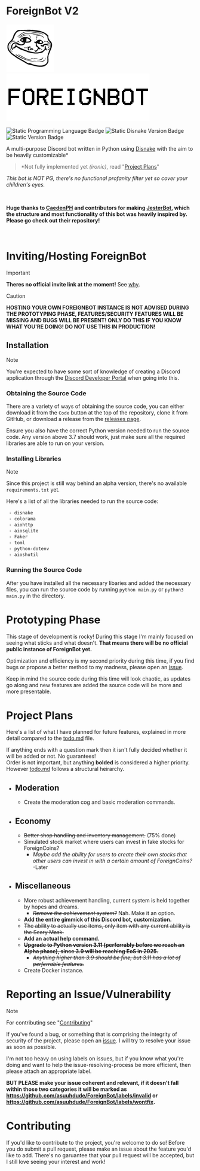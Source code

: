 # ForeignBot V2

<p float="left">
    <img src="./resources/icon.png">
    <img src="./resources/text.png">
</p>

![Static Programming Language Badge](https://img.shields.io/badge/lang-Python%203.11.9-blue)
![Static Disnake Version Badge](https://img.shields.io/badge/disnake-v2.9.2-blue)
![Static Version Badge](https://img.shields.io/badge/latest-v2.0.0v2--prototype-yellow)


A multi-purpose Discord bot written in Python using [Disnake](https://github.com/DisnakeDev/disnake) with the aim to be heavily customizable*
>*Not fully implemented yet *(ironic)*, read "[Project Plans](#project-plans)"

*This bot is NOT PG, there's no functional profanity filter yet so cover your children's eyes.*

<br />

**Huge thanks to [CaedenPH](https://github.com/CaedenPH) and contributors for making [JesterBot](https://github.com/CaedenPH/JesterBot), which the structure and most functionality of this bot was heavily inspired by. Please go check out their repository!**

<br />

# Inviting/Hosting ForeignBot

>[!IMPORTANT]
>**Theres no official invite link at the moment!** See [why](#prototyping-phase).

>[!CAUTION]
>**HOSTING YOUR OWN FOREIGNBOT INSTANCE IS NOT ADVISED DURING THE PROTOTYPING PHASE, FEATURES/SECURITY FEATURES WILL BE MISSING AND BUGS WILL BE PRESENT! ONLY DO THIS IF YOU KNOW WHAT YOU'RE DOING! DO NOT USE THIS IN PRODUCTION!**

## Installation
> [!NOTE]
> You're expected to have some sort of knowledge of creating a Discord application through the [Discord Developer Portal](https://discord.com/developers/applications) when going into this.

### Obtaining the Source Code
There are a variety of ways of obtaining the source code, you can either download it from the `Code` button at the top of the repository, clone it from GitHub, or download a release from the [releases page](https://github.com/asuuhdude/ForeignBot/releases).

Ensure you also have the correct Python version needed to run the source code. Any version above 3.7 should work, just make sure all the required libraries are able to run on your version.

### Installing Libraries

> [!NOTE]
> Since this project is still way behind an alpha version, there's no available `requirements.txt` yet.

Here's a list of all the libraries needed to run the source code:
```
 - disnake
 - colorama
 - aiohttp
 - aiosqlite
 - Faker
 - toml
 - python-dotenv
 - aioshutil
```

### Running the Source Code

After you have installed all the necessary libaries and added the necessary files, you can run the source code by running `python main.py` or `python3 main.py` in the directory.

# Prototyping Phase
This stage of development is rocky! During this stage I'm mainly focused on seeing what sticks and what doesn't. **That means there will be no official public instance of ForeignBot yet.**
<br />

Optimization and efficiency is my second priority during this time, if you find bugs or propose a better method to my madness, please open an [issue](#reporting-an-issuevulnerability).

Keep in mind the source code during this time will look chaotic, as updates go along and new features are added the source code will be more and more presentable.

# Project Plans
Here's a list of what I have planned for future features, explained in more detail compared to the [todo.md](./todo.md) file.
<br />

If anything ends with a question mark then it isn't fully decided whether it will be added or not. No guarantees!
<br />
Order is not important, but anything **bolded** is considered a higher priority. However [todo.md](./todo.md) follows a structural heirarchy.


- Moderation
  - 
  - Create the moderation cog and basic moderation commands.
- Economy
  - 
  - ~~Better shop handling and inventory management.~~ (75% done)
  - Simulated stock market where users can invest in fake stocks for ForeignCoins?
    - *Maybe add the ability for users to create their own stocks that other users can invest in with a certain amount of ForeignCoins?* -Later
- Miscellaneous
  - 
  - More robust achievement handling, current system is held together by hopes and dreams.
    - ~~*Remove the achievement system?*~~ Nah. Make it an option.
  - **Add the entire gimmick of this Discord bot, customization.**
  - ~~The ability to actually use items, only item with any current ability is the Scary Mask.~~
  - **Add an actual help command.**
  - ~~**Upgrade to Python version 3.11 (perferrably before we reach an Alpha phase), since 3.9 will be reaching EoS in 2025.**~~
    - ~~*Anything higher than 3.9 should be fine, but 3.11 has a lot of perferrable features.*~~
  - Create Docker instance.

# Reporting an Issue/Vulnerability

> [!NOTE]
> For contributing see "[Contributing](#contributing)"

If you've found a bug, or something that is comprising the integrity of security of the project, please open an [issue](https://github.com/asuuhdude/ForeignBot/issues). I will try to resolve your issue as soon as possible.
<br />

I'm not too heavy on using labels on issues, but if you know what you're doing and want to help the issue-resolving-process be more efficient, then please attach an appropriate label.
<br />

**BUT PLEASE make your issue coherent and relevant, if it doesn't fall within those two categories it will be marked as https://github.com/asuuhdude/ForeignBot/labels/invalid or https://github.com/asuuhdude/ForeignBot/labels/wontfix.**

# Contributing

If you'd like to contribute to the project, you're welcome to do so! Before you do submit a pull request, please make an issue about the feature you'd like to add. There's no garuantee that your pull request will be accepted, but I still love seeing your interest and work!